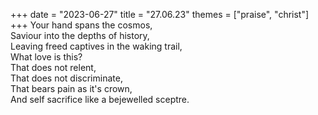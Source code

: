 +++
date = "2023-06-27"
title = "27.06.23"
themes = ["praise", "christ"]
+++
Your hand spans the cosmos,  
Saviour into the depths of history,  
Leaving freed captives in the waking trail,  
What love is this?  
That does not relent,  
That does not discriminate,  
That bears pain as it's crown,  
And self sacrifice like a bejewelled sceptre.
